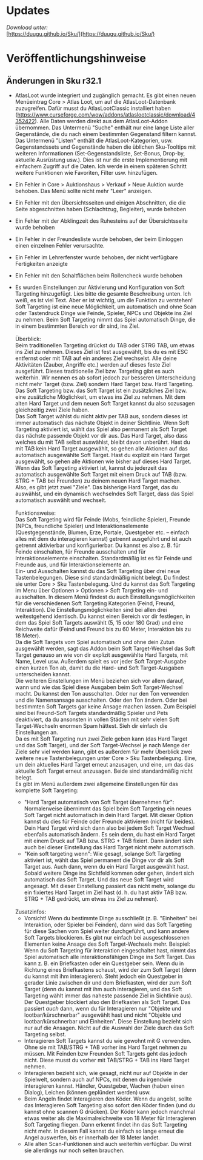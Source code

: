 # Updates

*Download unter:* <br>
[https://duugu.github.io/Sku/](https://duugu.github.io/Sku/)


# Veröffentlichungshinweise

## Änderungen in Sku r32.1

- AtlasLoot wurde integriert und zugänglich gemacht. Es gibt einen neuen Menüeintrag Core > Atlas Loot, um auf die AtlasLoot-Datenbank zuzugreifen. Dafür musst du AtlasLootClassic installiert haben (https://www.curseforge.com/wow/addons/atlaslootclassic/download/4352422). Alle Daten werden direkt aus dem AtlasLoot-Addon übernommen. Das Untermenü "Suche" enthält nur eine lange Liste aller Gegenstände, die du nach einem bestimmten Gegenstand filtern kannst. Das Untermenü "Listen" enthält die AtlasLoot-Kategorien, usw. Gegenstandssets und Gegenstände haben die üblichen Sku-Tooltips mit weiteren Informationen (Set-Gegenstandsliste, Set-Bonus, Drop-by, aktuelle Ausrüstung usw.). Dies ist nur die erste Implementierung mit einfachem Zugriff auf die Daten. Ich werde in einem späteren Schritt weitere Funktionen wie Favoriten, Filter usw. hinzufügen.
- Ein Fehler in Core > Auktionshaus > Verkauf > Neue Auktion wurde behoben. Das Menü sollte nicht mehr "Leer" anzeigen.
- Ein Fehler mit den Übersichtsseiten und einigen Abschnitten, die die Seite abgeschnitten haben (Schlachtzug, Begleiter), wurde behoben
- Ein Fehler mit der Abklingzeit des Ruhesteins auf der Übersichtsseite wurde behoben
- Ein Fehler in der Freundesliste wurde behoben, der beim Einloggen einen einzelnen Fehler verursachte.
- Ein Fehler im Lehrerfenster wurde behoben, der nicht verfügbare Fertigkeiten anzeigte
- Ein Fehler mit den Schaltflächen beim Rollencheck wurde behoben
- Es wurden Einstellungen zur Aktivierung und Konfiguration von Soft Targeting hinzugefügt. Lies bitte die gesamte Beschreibung unten. Ich weiß, es ist viel Text. Aber er ist wichtig, um die Funktion zu verstehen!
	Soft Targeting ist eine neue Möglichkeit, um automatisch und ohne Scan oder Tastendruck Dinge wie Feinde, Spieler, NPCs und Objekte ins Ziel zu nehmen. Beim Soft Targeting nimmt das Spiel automatisch Dinge, die in einem bestimmten Bereich vor dir sind, ins Ziel.<br>
	<br>
	Überblick:<br>
	Beim traditionellen Targeting drückst du TAB oder STRG TAB, um etwas ins Ziel zu nehmen. Dieses Ziel ist fest ausgewählt, bis du es mit ESC entfernst oder mit TAB auf ein anderes Ziel wechselst. Alle deine Aktivitäten (Zauber, Angriffe etc.) werden auf dieses feste Ziel ausgeführt. Dieses traditionelle Ziel bzw. Targeting gibt es auch weiterhin. Wir nennen es ab sofort jedoch zur besseren Unterscheidung nicht mehr Target (bzw. Ziel) sondern Hard Target bzw. Hard Targeting.<br>
	Das Soft Targeting bzw. das Soft Target ist ein zusätzliches Ziel bzw. eine zusätzliche Möglichkeit, um etwas ins Ziel zu nehmen. Mit dem alten Hard Target und dem neuen Soft Target kannst du also sozusagen gleichzeitig zwei Ziele haben.<br>
	Das Soft Target wählst du nicht aktiv per TAB aus, sondern dieses ist immer automatisch das nächste Objekt in deiner Sichtlinie. Wenn Soft Targeting aktiviert ist, wählt das Spiel also permanent als Soft Target das nächste passende Objekt vor dir aus. Das Hard Target, also dass welches du mit TAB selbst auswählst, bleibt davon unberührt. Hast du mit TAB kein Hard Target ausgewählt, so gehen alle Aktionen auf das automatisch ausgewählte Soft Target. Hast du explizit ein Hard Target ausgewählt, so gehen alle Aktionen wie bisher auf dieses Hard Target.<br>
	Wenn das Soft Targeting aktiviert ist, kannst du jederzeit das automatisch ausgewählte Soft Target mit einem Druck auf TAB (bzw. STRG + TAB bei Freunden) zu deinem neuen Hard Target machen.<br>
	Also, es gibt jetzt zwei "Ziele". Das bisherige Hard Target, das du auswählst, und ein dynamisch wechselndes Soft Target, dass das Spiel automatisch auswählt und wechselt.<br>
	<br>
	Funktionsweise:<br>
	Das Soft Targeting wird für Feinde (Mobs, feindliche Spieler), Freunde (NPCs, freundliche Spieler) und Interaktionselemente (Questgegenstände, Blumen, Erze, Portale, Questgeber etc. – einfach alles mit dem du interagieren kannst) getrennt ausgeführt und ist auch getrennt aktivierbar und konfigurierbar. Du kannst es also z. B. für Feinde einschalten, für Freunde ausschalten und für Interaktionselemente einschalten. Standardmäßig ist es für Feinde und Freunde aus, und für Interaktionselemente an.<br>
	Ein- und Ausschalten kannst du das Soft Targeting über drei neue Tastenbelegungen. Diese sind standardmäßig nicht belegt. Du findest sie unter Core > Sku Tastenbelegung. Und du kannst das Soft Targeting im Menu über Optionen > Optionen > Soft Targeting ein- und ausschalten. In diesem Menü findest du auch Einstellungsmöglichkeiten für die verschiedenen Soft Targeting Kategorien (Feind, Freund, Interaktion). Die Einstellungsmöglichkeiten sind bei allen drei weitestgehend identisch. Du kannst einen Bereich vor dir festlegen, in dem das Spiel Soft Targets auswählt (5, 15 oder 180 Grad) und eine Reichweite dafür (Feind und Freund bis zu 60 Meter, Interaktion bis zu 18 Meter).<br>
	Da die Soft Targets vom Spiel automatisch und ohne dein Zutun ausgewählt werden, sagt das Addon beim Soft Target-Wechsel das Soft Target genauso an wie von dir explizit ausgewählte Hard Targets, mit Name, Level usw. Außerdem spielt es vor jeder Soft Target-Ausgabe einen kurzen Ton ab, damit du die Hard- und Soft Target-Ausgaben unterscheiden kannst.<br>
	Die weiteren Einstellungen im Menü beziehen sich vor allem darauf, wann und wie das Spiel diese Ausgaben beim Soft Target-Wechsel macht. Du kannst den Ton ausschalten. Oder nur den Ton verwenden und die Namensansage ausschalten. Oder den Ton ändern. Oder bei bestimmten Soft Targets gar keine Ansage machen lassen. Zum Beispiel sind bei Freund-Soft Targets standardmäßig Spieler und Pets deaktiviert, da du ansonsten in vollen Städten mit sehr vielen Soft Target-Wechseln enormen Spam hättest. Sieh dir einfach die Einstellungen an. <br>
	Da es mit Soft Targeting nun zwei Ziele geben kann (das Hard Target und das Soft Target), und der Soft Target-Wechsel je nach Menge der Ziele sehr viel werden kann, gibt es außerdem für mehr Überblick zwei weitere neue Tastenbelegungen unter Core > Sku Tastenbelegung. Eine, um dein aktuelles Hard Target erneut anzusagen, und eine, um das das aktuelle Soft Target erneut anzusagen. Beide sind standardmäßig nicht belegt.<br>
	Es gibt im Menü außerdem zwei allgemeine Einstellungen für das komplette Soft Targeting: 
	- "Hard Target automatisch von Soft Target übernehmen für": Normalerweise übernimmt das Spiel beim Soft Targeting ein neues Soft Target nicht automatisch in dein Hard Target. Mit dieser Option kannst du dies für Feinde oder Freunde aktivieren (nicht für beides). Dein Hard Target wird sich dann also bei jedem Soft Target Wechsel ebenfalls automatisch ändern. Es sein denn, du hast ein Hard Target mit einem Druck auf TAB bzw. STRG + TAB fixiert. Dann ändert sich auch bei dieser Einstellung das Hard Target nicht mehr automatisch.
	- "Kein soft targeting wenn": Wie gesagt, solange Soft Targeting aktiviert ist, wählt das Spiel permanent die Dinge vor dir als Soft Target aus. Auch dann, wenn du ein Hard Target ausgewählt hast. Sobald weitere Dinge ins Sichtfeld kommen oder gehen, ändert sich automatisch das Soft Target. Und das neue Soft Target wird angesagt. Mit dieser Einstellung passiert das nicht mehr, solange du ein fixiertes Hard Target im Ziel hast (d. h. du hast aktiv TAB bzw. STRG + TAB gedrückt, um etwas ins Ziel zu nehmen).<br>
	<br>
	Zusatzinfos:<br>
	
	- Vorsicht! Wenn du bestimmte Dinge ausschließt (z. B. "Einheiten" bei Interaktion, oder Spieler bei Feinden), dann wird das Soft Targeting für diese Sachen vom Spiel weiter durchgeführt, und kann andere Soft Targets blockieren. Es gibt nur einfach bei ausgeschlossenen Elementen keine Ansage des Soft Target-Wechsels mehr. Beispiel: Wenn du Soft Targeting für Interaktion eingeschaltet hast, nimmt das Spiel automatisch alle interaktionsfähigen Dinge ins Soft Target. Das kann z. B. ein Briefkasten oder ein Questgeber sein. Wenn du in Richtung eines Briefkastens schaust, wird der zum Soft Target (denn du kannst mit ihm interagieren). Steht jedoch ein Questgeber in gerader Linie zwischen dir und dem Briefkasten, wird der zum Soft Target (denn du kannst mit ihm auch interagieren, und das Soft Targeting wählt immer das naheste passende Ziel in Sichtlinie aus). Der Questgeber blockiert also den Briefkasten als Soft Target. Das passiert _auch_ dann, wenn du für Interagieren nur "Objekte und lootbar/kürschnerbar" ausgewählt hast und nicht "Objekte und lootbar/kürschnerbar und Einheiten". Diese Einstellung bezieht sich nur auf die Ansagen. Nicht auf die Auswahl der Ziele durch das Soft Targeting selbst.
	- Interagieren Soft Targets kannst du wie gewohnt mit G verwenden. Ohne sie mit TAB/STRG + TAB vorher ins Hard Target nehmen zu müssen. Mit Feinden bzw Freunden Soft Targets geht das jedoch nicht. Diese musst du vorher mit TAB/STRG + TAB ins Hard Target nehmen.
	- Interagieren bezieht sich, wie gesagt, nicht nur auf Objekte in der Spielwelt, sondern auch auf NPCs, mit denen du irgendwie interagieren kannst. Händler, Questgeber, Wachen (haben einen Dialog), Leichen (können geplündert werden) usw.
	- Beim Angeln findet Interagieren den Köder. Wenn du angelst, sollte das Interagieren Soft Targeting also sofort den Köder finden (und du kannst ohne scannen G drücken). Der Köder kann jedoch manchmal etwas weiter als die Maximalreichweite von 18 Meter für Interagieren Soft Targeting fliegen. Dann erkennt findet ihn das Soft Targeting nicht mehr. In diesem Fall kannst du einfach so lange erneut die Angel auswerfen, bis er innerhalb der 18 Meter landet.
	- Alle alten Scan-Funktionen sind auch weiterhin verfügbar. Du wirst sie allerdings nur noch selten brauchen. 
